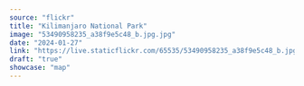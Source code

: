 ```yaml
---
source: "flickr"
title: "Kilimanjaro National Park"
image: "53490958235_a38f9e5c48_b.jpg.jpg"
date: "2024-01-27"
link: "https://live.staticflickr.com/65535/53490958235_a38f9e5c48_b.jpg"
draft: "true"
showcase: "map"
---
```

